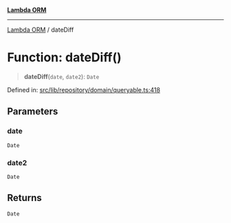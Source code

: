 [**Lambda ORM**](../README.md)

***

[Lambda ORM](../README.md) / dateDiff

# Function: dateDiff()

> **dateDiff**(`date`, `date2`): `Date`

Defined in: [src/lib/repository/domain/queryable.ts:418](https://github.com/lambda-orm/lambdaorm-base/blob/54d568062b637a6aed5442a048b140146d1f573b/src/lib/repository/domain/queryable.ts#L418)

## Parameters

### date

`Date`

### date2

`Date`

## Returns

`Date`
